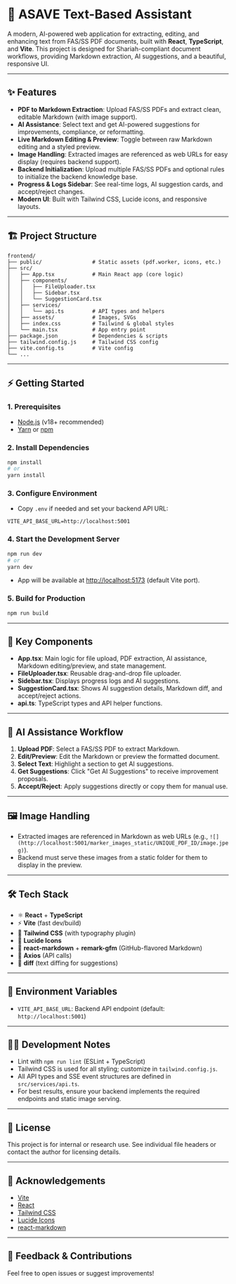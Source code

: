 # 🚀 ASAVE Text-Based Assistant

A modern, AI-powered web application for extracting, editing, and enhancing text from FAS/SS PDF documents, built with **React**, **TypeScript**, and **Vite**. This project is designed for Shariah-compliant document workflows, providing Markdown extraction, AI suggestions, and a beautiful, responsive UI.

---

## ✨ Features

- **PDF to Markdown Extraction**: Upload FAS/SS PDFs and extract clean, editable Markdown (with image support).
- **AI Assistance**: Select text and get AI-powered suggestions for improvements, compliance, or reformatting.
- **Live Markdown Editing & Preview**: Toggle between raw Markdown editing and a styled preview.
- **Image Handling**: Extracted images are referenced as web URLs for easy display (requires backend support).
- **Backend Initialization**: Upload multiple FAS/SS PDFs and optional rules to initialize the backend knowledge base.
- **Progress & Logs Sidebar**: See real-time logs, AI suggestion cards, and accept/reject changes.
- **Modern UI**: Built with Tailwind CSS, Lucide icons, and responsive layouts.

---

## 🏗️ Project Structure

```
frontend/
├── public/                # Static assets (pdf.worker, icons, etc.)
├── src/
│   ├── App.tsx            # Main React app (core logic)
│   ├── components/
│   │   ├── FileUploader.tsx
│   │   ├── Sidebar.tsx
│   │   └── SuggestionCard.tsx
│   ├── services/
│   │   └── api.ts         # API types and helpers
│   ├── assets/            # Images, SVGs
│   ├── index.css          # Tailwind & global styles
│   └── main.tsx           # App entry point
├── package.json           # Dependencies & scripts
├── tailwind.config.js     # Tailwind CSS config
├── vite.config.ts         # Vite config
└── ...
```

---

## ⚡ Getting Started

### 1. Prerequisites
- [Node.js](https://nodejs.org/) (v18+ recommended)
- [Yarn](https://yarnpkg.com/) or [npm](https://www.npmjs.com/)

### 2. Install Dependencies

```sh
npm install
# or
yarn install
```

### 3. Configure Environment

- Copy `.env` if needed and set your backend API URL:

```
VITE_API_BASE_URL=http://localhost:5001
```

### 4. Start the Development Server

```sh
npm run dev
# or
yarn dev
```

- App will be available at [http://localhost:5173](http://localhost:5173) (default Vite port).

### 5. Build for Production

```sh
npm run build
```

---

## 🧩 Key Components

- **App.tsx**: Main logic for file upload, PDF extraction, AI assistance, Markdown editing/preview, and state management.
- **FileUploader.tsx**: Reusable drag-and-drop file uploader.
- **Sidebar.tsx**: Displays progress logs and AI suggestions.
- **SuggestionCard.tsx**: Shows AI suggestion details, Markdown diff, and accept/reject actions.
- **api.ts**: TypeScript types and API helper functions.

---

## 🤖 AI Assistance Workflow

1. **Upload PDF**: Select a FAS/SS PDF to extract Markdown.
2. **Edit/Preview**: Edit the Markdown or preview the formatted document.
3. **Select Text**: Highlight a section to get AI suggestions.
4. **Get Suggestions**: Click "Get AI Suggestions" to receive improvement proposals.
5. **Accept/Reject**: Apply suggestions directly or copy them for manual use.

---

## 🖼️ Image Handling

- Extracted images are referenced in Markdown as web URLs (e.g., `![](http://localhost:5001/marker_images_static/UNIQUE_PDF_ID/image.jpeg)`).
- Backend must serve these images from a static folder for them to display in the preview.

---

## 🛠️ Tech Stack

- ⚛️ **React** + **TypeScript**
- ⚡ **Vite** (fast dev/build)
- 🎨 **Tailwind CSS** (with typography plugin)
- 🦄 **Lucide Icons**
- 📝 **react-markdown** + **remark-gfm** (GitHub-flavored Markdown)
- 🔗 **Axios** (API calls)
- 🧠 **diff** (text diffing for suggestions)

---

## 📂 Environment Variables

- `VITE_API_BASE_URL`: Backend API endpoint (default: `http://localhost:5001`)

---

## 🧑‍💻 Development Notes

- Lint with `npm run lint` (ESLint + TypeScript)
- Tailwind CSS is used for all styling; customize in `tailwind.config.js`.
- All API types and SSE event structures are defined in `src/services/api.ts`.
- For best results, ensure your backend implements the required endpoints and static image serving.

---

## 📝 License

This project is for internal or research use. See individual file headers or contact the author for licensing details.

---

## 🙏 Acknowledgements

- [Vite](https://vitejs.dev/)
- [React](https://react.dev/)
- [Tailwind CSS](https://tailwindcss.com/)
- [Lucide Icons](https://lucide.dev/)
- [react-markdown](https://github.com/remarkjs/react-markdown)

---

## 💬 Feedback & Contributions

Feel free to open issues or suggest improvements!
